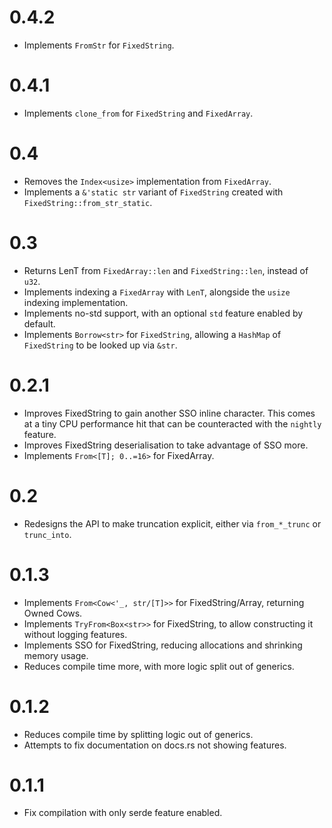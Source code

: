 # 0.4.2

- Implements `FromStr` for `FixedString`.

# 0.4.1

- Implements `clone_from` for `FixedString` and `FixedArray`.

# 0.4

- Removes the `Index<usize>` implementation from `FixedArray`.
- Implements a `&'static str` variant of `FixedString` created with `FixedString::from_str_static`.

# 0.3

- Returns LenT from `FixedArray::len` and `FixedString::len`, instead of `u32`.
- Implements indexing a `FixedArray` with `LenT`, alongside the `usize` indexing implementation.
- Implements no-std support, with an optional `std` feature enabled by default.
- Implements `Borrow<str>` for `FixedString`, allowing a `HashMap` of `FixedString` to be looked up via `&str`.

# 0.2.1

- Improves FixedString to gain another SSO inline character. This comes at a tiny CPU performance hit that can be counteracted with the `nightly` feature.
- Improves FixedString deserialisation to take advantage of SSO more.
- Implements `From<[T]; 0..=16>` for FixedArray.

# 0.2

- Redesigns the API to make truncation explicit, either via `from_*_trunc` or `trunc_into`.

# 0.1.3

- Implements `From<Cow<'_, str/[T]>>` for FixedString/Array, returning Owned Cows.
- Implements `TryFrom<Box<str>>` for FixedString, to allow constructing it without logging features.
- Implements SSO for FixedString, reducing allocations and shrinking memory usage.
- Reduces compile time more, with more logic split out of generics.

# 0.1.2

- Reduces compile time by splitting logic out of generics.
- Attempts to fix documentation on docs.rs not showing features.

# 0.1.1

- Fix compilation with only serde feature enabled.
